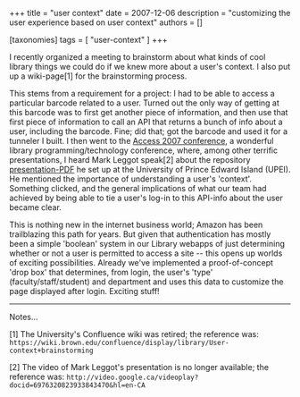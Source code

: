 +++
title = "user context"
date = 2007-12-06
description = "customizing the user experience based on user context"
authors = []

[taxonomies]
tags = [ "user-context" ]
+++


I recently organized a meeting to brainstorm about what kinds of cool library things we could do if we knew more about a user's context. I also put up a wiki-page[1] for the brainstorming process.

This stems from a requirement for a project: I had to be able to access a particular barcode related to a user. Turned out the only way of getting at this barcode was to first get another piece of information, and then use that first piece of information to call an API that returns a bunch of info about a user, including the barcode. Fine; did that; got the barcode and used it for a tunneler I built. I then went to the [Access 2007 conference](http://web.archive.org/web/20130113222506/http://access2007.uvic.ca/?p=32), a wonderful library programming/technology conference, where, among other terrific presentations, I heard Mark Leggot speak[2] about the repository [presentation-PDF](http://loomware.typepad.com/docs/Repository_Redux_PubVersion.pdf) he set up at the University of Prince Edward Island (UPEI). He mentioned the importance of understanding a user's 'context'. Something clicked, and the general implications of what our team had achieved by being able to tie a user's log-in to this API-info about the user became clear.

This is nothing new in the internet business world; Amazon has been trailblazing this path for years. But given that authentication has mostly been a simple 'boolean' system in our Library webapps of just determining whether or not a user is permitted to access a site -- this opens up worlds of exciting possibilities. Already we've implemented a proof-of-concept 'drop box' that determines, from login, the user's 'type' (faculty/staff/student) and department and uses this data to customize the page displayed after login. Exciting stuff!

---

Notes...

[1] The University's Confluence wiki was retired; the reference was: `https://wiki.brown.edu/confluence/display/library/User-context+brainstorming`

[2] The video of Mark Leggot's presentation is no longer available; the reference was: `http://video.google.ca/videoplay?docid=6976320823933843470&hl=en-CA`